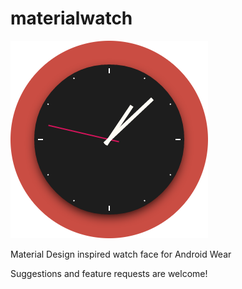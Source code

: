 materialwatch
=============

![Screenshot](watchface_rd.png)

Material Design inspired watch face for Android Wear

Suggestions and feature requests are welcome!
